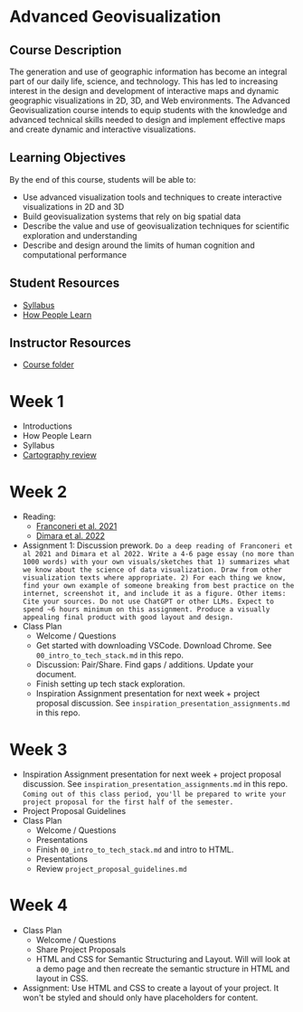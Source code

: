 # Advanced Geovisualization

## Course Description

The generation and use of geographic information has become an integral part of our daily life, science, and technology. This has led to increasing interest in the design and development of interactive maps and dynamic geographic visualizations in 2D, 3D, and Web environments. The Advanced Geovisualization course intends to equip students with the knowledge and advanced technical skills needed to design and implement effective maps and create dynamic and interactive visualizations.

## Learning Objectives

By the end of this course, students will be able to:
- Use advanced visualization tools and techniques to create interactive visualizations in 2D and 3D
- Build geovisualization systems that rely on big spatial data
- Describe the value and use of geovisualization techniques for scientific exploration and understanding
- Describe and design around the limits of human cognition and computational performance

## Student Resources
- [Syllabus](https://docs.google.com/document/d/1P1x30qblwbOWZ-MAC7MJKsigOkVQvwTq7rM9hWKWxIU/edit?tab=t.0)
- [How People Learn](https://docs.google.com/presentation/d/1b6uqHuiguISJPoROvoqOs9dAFAWZYbvMM5lTeO9655o/edit#slide=id.gaf8ebdd7e6_0_76)

## Instructor Resources
- [Course folder](https://drive.google.com/drive/folders/196yKiovAN7qgXAnXDg1vX5Fjcm2FYzSa)

# Week 1
- Introductions
- How People Learn
- Syllabus
- [Cartography review](https://docs.google.com/presentation/d/1tD5j3ZPo5lNqCiGVIbao5FT0g41okIhmjUoFg1HGmZY/edit?usp=sharing)


# Week 2
- Reading:
  - [Franconeri et al. 2021](https://drive.google.com/file/d/1AdlqZH34GBYvx1FX4uYLZkR0wY0jXx6C/view?usp=drive_link)
  - [Dimara et al. 2022](https://drive.google.com/file/d/1mIHa3YSOAqK6zRczvMbXAfKiqfWqbVBn/view?usp=drive_link)
- Assignment 1: Discussion prework. ```Do a deep reading of Franconeri et al 2021 and Dimara et al 2022. Write a 4-6 page essay (no more than 1000 words) with your own visuals/sketches that 1) summarizes what we know about the science of data visualization. Draw from other visualization texts where appropriate. 2) For each thing we know, find your own example of someone breaking from best practice on the internet, screenshot it, and include it as a figure. Other items: Cite your sources. Do not use ChatGPT or other LLMs. Expect to spend ~6 hours minimum on this assignment. Produce a visually appealing final product with good layout and design.```
- Class Plan
  - Welcome / Questions
  - Get started with downloading VSCode. Download Chrome. See `00_intro_to_tech_stack.md` in this repo.
  - Discussion: Pair/Share. Find gaps / additions. Update your document.
  - Finish setting up tech stack exploration.
  - Inspiration Assignment presentation for next week + project proposal discussion. See `inspiration_presentation_assignments.md` in this repo.

# Week 3
- Inspiration Assignment presentation for next week + project proposal discussion. See `inspiration_presentation_assignments.md` in this repo. ```Coming out of this class period, you'll be prepared to write your project proposal for the first half of the semester.```
- Project Proposal Guidelines
- Class Plan
  - Welcome / Questions
  - Presentations
  - Finish `00_intro_to_tech_stack.md` and intro to HTML.
  - Presentations
  - Review `project_proposal_guidelines.md`
 

# Week 4
- Class Plan
  - Welcome / Questions
  - Share Project Proposals
  - HTML and CSS for Semantic Structuring and Layout. Will will look at a demo page and then recreate the semantic structure in HTML and layout in CSS.
- Assignment: Use HTML and CSS to create a layout of your project. It won't be styled and should only have placeholders for content.

